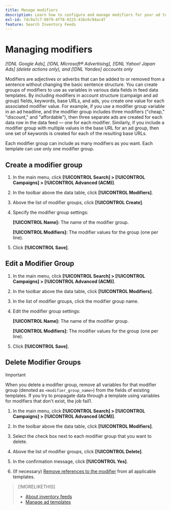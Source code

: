 ```yaml
---
title: Manage modifiers
description: Learn how to configure and manage modifiers for your ad templates for inventory data feeds.
exl-id: 74c9a7c7-0979-4f78-9225-43bc6c94acd7
feature: Search Inventory Feeds
---
```

# Managing modifiers

*[!DNL Google Ads], [!DNL Microsoft® Advertising], [!DNL Yahoo! Japan Ads] (delete actions only), and [!DNL Yandex] accounts only*

Modifiers are adjectives or adverbs that can be added to or removed from a sentence without changing the basic sentence structure. You can create groups of modifiers to use as variables in various data fields in feed data templates. By including modifiers in account structure (campaign and ad group) fields, keywords, base URLs, and ads, you create one value for each associated modifier value. For example, if you use a modifier group variable in an ad headline, and the modifier group includes three modifiers ("cheap," "discount," and "affordable"), then three separate ads are created for each data row in the data feed &mdash; one for each modifier. Similarly, if you include a modifier group with multiple values in the base URL for an ad group, then one set of keywords is created for each of the resulting base URLs.

Each modifier group can include as many modifiers as you want. Each template can use only one modifier group.

## Create a modifier group

1. In the main menu, click **[!UICONTROL Search] > [!UICONTROL Campaigns] > [!UICONTROL Advanced (ACM)]**.

1. In the toolbar above the data table, click **[!UICONTROL Modifiers]**.

1. Above the list of modifier groups, click **[!UICONTROL Create]**.

1. Specify the modifier group settings:

   **[!UICONTROL Name]:** The name of the modifier group.
   
   **[!UICONTROL Modifiers]:** The modifier values for the group (one per line).

1. Click **[!UICONTROL Save]**.

## Edit a Modifier Group

1. In the main menu, click **[!UICONTROL Search] > [!UICONTROL Campaigns] > [!UICONTROL Advanced (ACM)]**.

1. In the toolbar above the data table, click **[!UICONTROL Modifiers]**.

1. In the list of modifier groups, click the modifier group name.

1. Edit the modifier group settings:

   **[!UICONTROL Name]:** The name of the modifier group.
   
   **[!UICONTROL Modifiers]:** The modifier values for the group (one per line).

1. Click **[!UICONTROL Save]**.

## Delete Modifier Groups

>[!IMPORTANT]
>
>When you delete a modifier group, remove all variables for that modifier group (denoted as `<modifier_group_name>`) from the fields of existing templates. If you try to propagate data through a template using variables for modifiers that don't exist, the job fail1.

1. In the main menu, click **[!UICONTROL Search] > [!UICONTROL Campaigns] > [!UICONTROL Advanced (ACM)]**.

1. In the toolbar above the data table, click **[!UICONTROL Modifiers]**.

1. Select the check box next to each modifier group that you want to delete.

1. Above the list of modifier groups, click **[!UICONTROL Delete]**.

1. In the confirmation message, click **[!UICONTROL Yes]**.

1. (If necessary) [Remove references to the modifier](/help/search-social-commerce/campaign-management/inventory-feeds/ad-templates/ad-template-manage.md) from all applicable templates.

>[!MORELIKETHIS]
>
>* [About inventory feeds](/help/search-social-commerce/campaign-management/inventory-feeds/inventory-feeds-about.md)
>* [Manage ad templates](/help/search-social-commerce/campaign-management/inventory-feeds/ad-templates/ad-template-manage.md)
